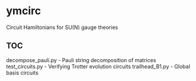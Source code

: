 # ymcirc
Circuit Hamiltonians for SU(N) gauge theories

## TOC
decompose_pauli.py - Pauli string decomposition of matrices  
test_circuits.py - Verifying Trotter evolution circuits
trailhead_B1.py - Global basis circuits
